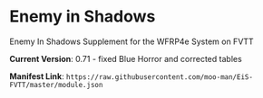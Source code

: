 # Enemy in Shadows
Enemy In Shadows Supplement for the WFRP4e System on FVTT

**Current Version**: 0.71 - fixed Blue Horror and corrected tables

**Manifest Link**: `https://raw.githubusercontent.com/moo-man/EiS-FVTT/master/module.json`
